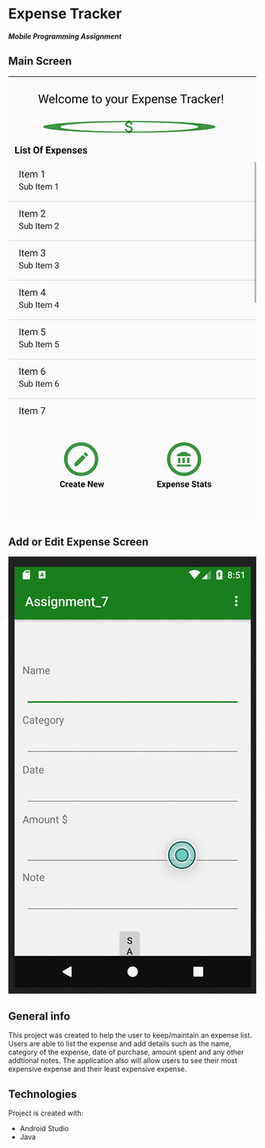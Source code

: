 # Expense Tracker 
##### Mobile Programming Assignment

## Main Screen
![Main_Screen](MainScreen.png)

## Add or Edit Expense Screen
![Edit_Add](editoraddExpense.png)

## General info
This project was created to help the user to keep/maintain an expense list. Users are able to list the 
expense and add details such as the name, category of the expense, date of purchase, amount spent
and any other addtional notes. The application also will allow users to see their most expensive expense
and their least expensive expense.
	
## Technologies
Project is created with:

* Android Studio
* Java
